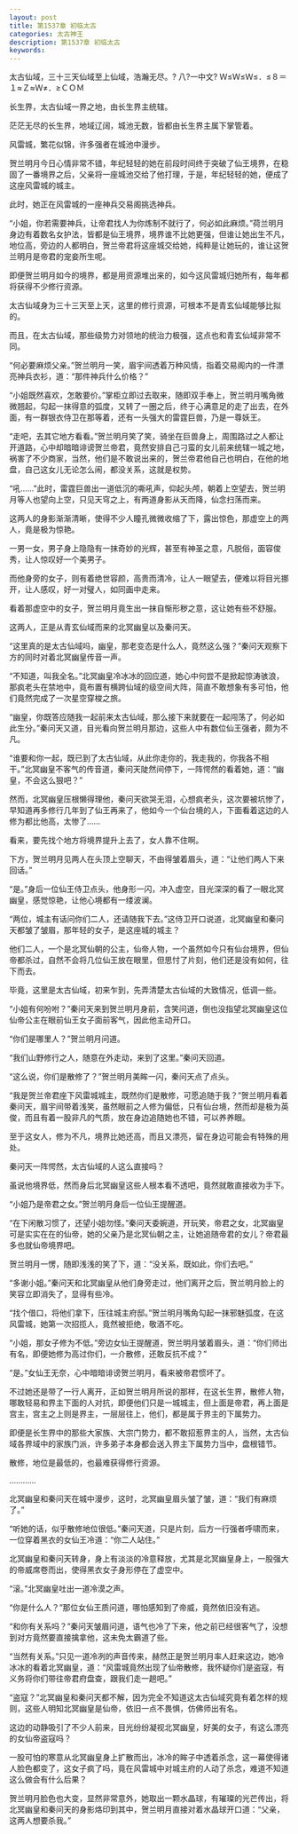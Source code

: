 ```yaml
---
layout: post
title: 第1537章 初临太古
categories: 太古神王
description: 第1537章 初临太古
keywords:
---
```


太古仙域，三十三天仙域至上仙域，浩瀚无尽。? 八?一中文? Ｗ≤Ｗ≤Ｗ≤．≤８＝１≈Ｚ≈Ｗ≠．≥ＣＯＭ

长生界，太古仙域一界之地，由长生界主统辖。

茫茫无尽的长生界，地域辽阔，城池无数，皆都由长生界主属下掌管着。

风雷城，繁花似锦，许多强者在城池中漫步。

贺兰明月今日心情非常不错，年纪轻轻的她在前段时间终于突破了仙王境界，在稳固了一番境界之后，父亲将一座城池交给了他打理，于是，年纪轻轻的她，便成了这座风雷城的城主。

此时，她正在风雷城的一座神兵交易阁挑选神兵。

“小姐，你若需要神兵，让帝君找人为你炼制不就行了，何必如此麻烦。”荷兰明月身边有着数名女护法，皆都是仙王境界，境界谁不比她更强，但谁让她出生不凡，地位高，旁边的人都明白，贺兰帝君将这座城交给她，纯粹是让她玩的，谁让这贺兰明月是帝君的宠妾所生呢。

即便贺兰明月如今的境界，都是用资源堆出来的，如今这风雷城归她所有，每年都将获得不少修行资源。

太古仙域身为三十三天至上天，这里的修行资源，可根本不是青玄仙域能够比拟的。

而且，在太古仙域，那些级势力对领地的统治力极强，这点也和青玄仙域非常不同。

“何必要麻烦父亲。”贺兰明月一笑，眉宇间透着万种风情，指着交易阁内的一件漂亮神兵衣衫，道：“那件神兵什么价格？”

“小姐既然喜欢，怎敢要价。”掌柜立即过去取来，随即双手奉上，贺兰明月嘴角微微翘起，勾起一抹得意的弧度，又转了一圈之后，终于心满意足的走了出去，在外面，有一群银衣侍卫在那等着，还有一头强大的雷霆巨兽，乃是一尊妖王。

“走吧，去其它地方看看。”贺兰明月笑了笑，骑坐在巨兽身上，周围路过之人都让开道路，心中却暗暗诽谤贺兰帝君，竟然安排自己刁蛮的女儿前来统辖一城之地，祸害了不少商家，当然，他们是不敢说出来的，贺兰帝君他自己也明白，在他的地盘，自己这女儿无论怎么闹，都没关系，这就是权势。

“吼……”此时，雷霆巨兽出一道低沉的嘶吼声，仰起头颅，朝着上空望去，贺兰明月等人也望向上空，只见天穹之上，有两道身影从天而降，仙念扫荡而来。

这两人的身影渐渐清晰，使得不少人瞳孔微微收缩了下，露出惊色，那虚空上的两人，竟是极为惊艳。

一男一女，男子身上隐隐有一抹奇妙的光辉，甚至有神圣之意，凡脱俗，面容俊秀，让人惊叹好一个美男子。

而他身旁的女子，则有着绝世容颜，高贵而清冷，让人一眼望去，便难以将目光挪开，让人感叹，好一对璧人，如同画中走来。

看着那虚空中的女子，贺兰明月竟生出一抹自惭形秽之意，这让她有些不舒服。

这两人，正是从青玄仙域而来的北冥幽皇以及秦问天。

“这里真的是太古仙域吗，幽皇，那老变态是什么人，竟然这么强？”秦问天观察下方的同时对着北冥幽皇传音一声。

“不知道，叫我全名。”北冥幽皇冷冰冰的回应道，她心中何尝不是掀起惊涛骇浪，那疯老头在禁地中，竟布置有横跨仙域的级空间大阵，简直不敢想象有多可怕，他们竟然完成了一次星空穿梭之旅。

“幽皇，你既答应随我一起前来太古仙域，那么接下来就要在一起闯荡了，何必如此生分。”秦问天又道，目光看向贺兰明月那边，这些人中有数位仙王强者，颇为不凡。

“谁要和你一起，既已到了太古仙域，从此你走你的，我走我的，你我各不相干。”北冥幽皇不客气的传音道，秦问天陡然间停下，一阵愕然的看着她，道：“幽皇，不会这么狠吧？”

然而，北冥幽皇压根懒得理他，秦问天欲哭无泪，心想疯老头，这次要被坑惨了，早知道再多修行几年到了仙王再来了，他如今一个仙台境的人，下面看着这边的人修为都比他高，太惨了……

看来，要先找个地方将境界提升上去了，女人靠不住啊。

下方，贺兰明月见两人在头顶上空聊天，不由得皱着眉头，道：“让他们两人下来回话。”

“是。”身后一位仙王侍卫点头，他身形一闪，冲入虚空，目光深深的看了一眼北冥幽皇，感觉惊艳，让他心境都有一缕波澜。

“两位，城主有话问你们二人，还请随我下去。”这侍卫开口说道，北冥幽皇和秦问天都皱了皱眉，那年轻的女子，是这座城的城主？

他们二人，一个是北冥仙朝的公主，仙帝人物，一个虽然如今只有仙台境界，但仙帝都杀过，自然不会将几位仙王放在眼里，但思忖了片刻，他们还是没有如何，往下而去。

毕竟，这里是太古仙域，初来乍到，先弄清楚太古仙域的大致情况，低调一些。

“小姐有何吩咐？”秦问天来到贺兰明月身前，含笑问道，倒也没指望北冥幽皇这位仙帝公主在眼前仙王女子面前客气，因此他主动开口。

“你们是哪里人？”贺兰明月问道。

“我们山野修行之人，随意在外走动，来到了这里。”秦问天回道。

“这么说，你们是散修了？”贺兰明月美眸一闪，秦问天点了点头。

“我是贺兰帝君座下风雷城城主，既然你们是散修，可愿追随于我？”贺兰明月看着秦问天，眉宇间带着浅笑，虽然眼前之人修为偏低，只有仙台境，然而却是极为英俊，而且有着一股非凡的气质，放在身边追随她也不错，可以养养眼。

至于这女人，修为不凡，境界比她还高，而且又漂亮，留在身边可能会有特殊的用处。

秦问天一阵愕然，太古仙域的人这么直接吗？

虽说他境界低，然而身后北冥幽皇这些人根本看不透吧，竟然就敢直接收为手下。

“小姐乃是帝君之女。”贺兰明月身后一位仙王提醒道。

“在下闲散习惯了，还望小姐勿怪。”秦问天委婉道，开玩笑，帝君之女，北冥幽皇可是实实在在的仙帝，她的父亲乃是北冥仙朝之主，让她追随帝君的女儿？帝君最多也就仙帝境界吧。

贺兰明月一愣，随即浅浅的笑了下，道：“没关系，既如此，你们去吧。”

“多谢小姐。”秦问天和北冥幽皇从他们身旁走过，他们离开之后，贺兰明月脸上的笑容立即消失了，显得有些冷。

“找个借口，将他们拿下，压往城主府邸。”贺兰明月嘴角勾起一抹邪魅弧度，在这风雷城，她第一次招揽人，竟然被拒绝，敬酒不吃。

“小姐，那女子修为不低。”旁边女仙王提醒道，贺兰明月皱着眉头，道：“你们师出有名，即便她修为高过你们，一介散修，还敢反抗不成？”

“是。”女仙王无奈，心中暗暗诽谤贺兰明月，看来被帝君惯坏了。

不过她还是带了一行人离开，正如贺兰明月所说的那样，在这长生界，散修人物，哪敢轻易和界主下面的人对抗，即便他们只是一城城主，但上面是帝君，再上面是宫主，宫主之上则是界主，一层层往上，他们，都是属于界主的下属势力。

即便是长生界中的那些大家族、大宗门势力，都不敢招惹界主的人，当然，太古仙域各界域中的家族门派，许多弟子本身都会送入界主下属势力当中，盘根错节。

散修，地位是最低的，也最难获得修行资源。

…………

北冥幽皇和秦问天在城中漫步，这时，北冥幽皇眉头皱了皱，道：“我们有麻烦了。”

“听她的话，似乎散修地位很低。”秦问天道，只是片刻，后方一行强者呼啸而来，一位穿着黑衣的女仙王冷道：“你二人站住。”

北冥幽皇和秦问天转身，身上有淡淡的冷意释放，尤其是北冥幽皇身上，一股强大的帝威席卷而出，使得黑衣女子身形停在了虚空中。

“滚。”北冥幽皇吐出一道冷漠之声。

“你是什么人？”那位女仙王质问道，哪怕感知到了帝威，竟然依旧没有逃。

“和你有关系吗？”秦问天皱眉问道，语气也冷了下来，他之前已经很客气了，没想到对方竟然要直接擒拿他，这未免太霸道了些。

“当然有关系。”只见一道冷冽的声音传来，赫然正是贺兰明月率人赶来这边，她冷冰冰的看着北冥幽皇，道：“风雷城竟然出现了仙帝散修，我怀疑你们是盗寇，有义务将你们带往帝君府盘查，跟我们走一趟吧。”

“盗寇？”北冥幽皇和秦问天都不解，因为完全不知道这太古仙域究竟有着怎样的规则，这些人明知北冥幽皇是仙帝，依旧一点不畏惧，仿佛师出有名。

这边的动静吸引了不少人前来，目光纷纷凝视北冥幽皇，好美的女子，有这么漂亮的女仙帝盗寇吗？

一股可怕的寒意从北冥幽皇身上扩散而出，冰冷的眸子中透着杀念，这一幕使得诸人脸色都变了，这女子疯了吗，竟在风雷城中对城主府的人动了杀念，难道不知道这么做会有什么后果？

贺兰明月脸色也大变，显然非常意外，她取出一颗水晶球，有璀璨的光芒传出，将北冥幽皇和秦问天的身影烙印到其中，贺兰明月直接对着水晶球开口道：“父亲，这两人想要杀我。”
